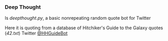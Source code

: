 ### Deep Thought ###

Is *deepthought.py*, a basic nonrepeating random quote bot for Twitter

Here it is quoting from a database of 
Hitchiker's Guide to the Galaxy quotes (*42.txt*)
Twitter [@HHGuideBot](https://twitter.com/HHGuideBot)
